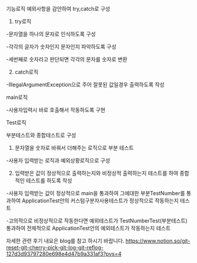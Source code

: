 기능로직
예외사항을 감안하여 try,catch로 구성
1. try로직

-문자열을 하나의 문자로 인식하도록 구성

-각각의 글자가 숫자인지 문자인지 파악하도록 구성

-세번째로 숫자라고 판단되면 각각의 문자를 숫자로 변환

2. catch로직 

-IllegalArgumentException으로 주어 잘못된 값일경우 출력하도록 작성

main로직 

-사용자입력시 바로 호출해서 작동하도록 구현

Test로직

부분테스트와 종합테스트로 구성
1. 문자열을 숫자로 바꿔서 더해주는 로직으로 부분 테스트

-사용자 입력받는 로직과 예외상황로직으로 구성

2. 입력받은 값이 정상적으로 출력하는지와 비정상적 출력하는지 테스트를 하여 종합적인 테스트를 하도록 작성

-사용자 입력받는 값이 정상적으로 main을 통과하여 그에대한 부분TestNumber를 통과하여 ApplicationTest안의 커스텀구분자사용테스트가 정상적으로 
작동하는지 테스트

-고의적으로 비정상적으로 작동한다면 예외테스트가 TestNumberTest(부분테스트) 통과하여 전체적으로 ApplicationTest안의 예외테스트가 작동하는지 테스트

자세한 관련 후기 내요은 blog를 참고 하시기 바랍니다.
https://www.notion.so/git-reset-git-cherry-pick-git-log-git-reflog-127d3d93797280e698e4d47b9a331af3?pvs=4
